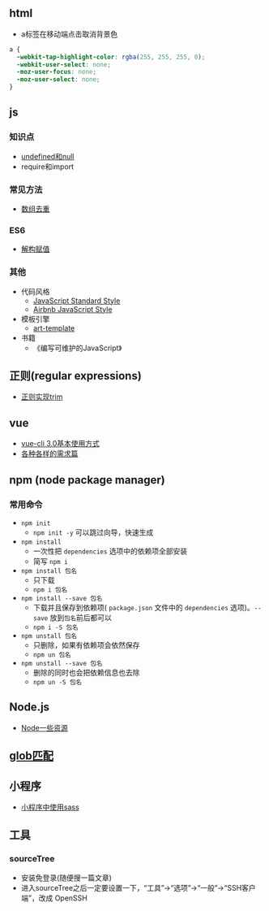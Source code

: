 ## html
- a标签在移动端点击取消背景色
```css
a {
  -webkit-tap-highlight-color: rgba(255, 255, 255, 0);
  -webkit-user-select: none;
  -moz-user-focus: none;
  -moz-user-select: none;
}
```

## js

### 知识点
- [undefined和null](./js/undefined-null.md)
- require和import

### 常见方法
- [数组去重](./js/arrayDedulplication.md)

### ES6
- [解构赋值]()

### 其他
- 代码风格
  + [JavaScript Standard Style](https://standardjs.com/)
  + [Airbnb JavaScript Style](http://airbnb.io/javascript/)
- 模板引擎
  * [art-template](http://aui.github.io/art-template/)
- 书籍
  + 《编写可维护的JavaScript》



## 正则(regular expressions)
- [正则实现trim](./regExp/regExp.md)

## vue
- [vue-cli 3.0基本使用方式](./vue/vue-cli-3.0-usage.md)
- [各种各样的需求篇](./vue/demands.md)

## npm (node package manager)
### 常用命令
  - `npm init`
    + `npm init -y` 可以跳过向导，快速生成
  - `npm install`
    + 一次性把 `dependencies` 选项中的依赖项全部安装  
    + 简写 `npm i`
  - `npm install 包名`
    + 只下载
    + `npm i 包名`
  - `npm install --save 包名`
    + 下载并且保存到依赖项( `package.json` 文件中的 `dependencies` 选项)。`--save` 放到`包名`前后都可以
    + `npm i -S 包名`
  - `npm unstall 包名`
    + 只删除，如果有依赖项会依然保存
    + `npm un 包名`
  - `npm unstall --save 包名`
    + 删除的同时也会把依赖信息也去除
    + `npm un -S 包名`


## Node.js
- [Node一些资源](./node/resource.md)

## [glob匹配](https://github.com/andefine/knowledge-points/issues/1)


## 小程序
- [小程序中使用sass](./minApp/useSass.md)


## 工具

### sourceTree
- 安装免登录(随便搜一篇文章)
- 进入sourceTree之后一定要设置一下，“工具”->“选项”->“一般”->“SSH客户端”，改成 OpenSSH